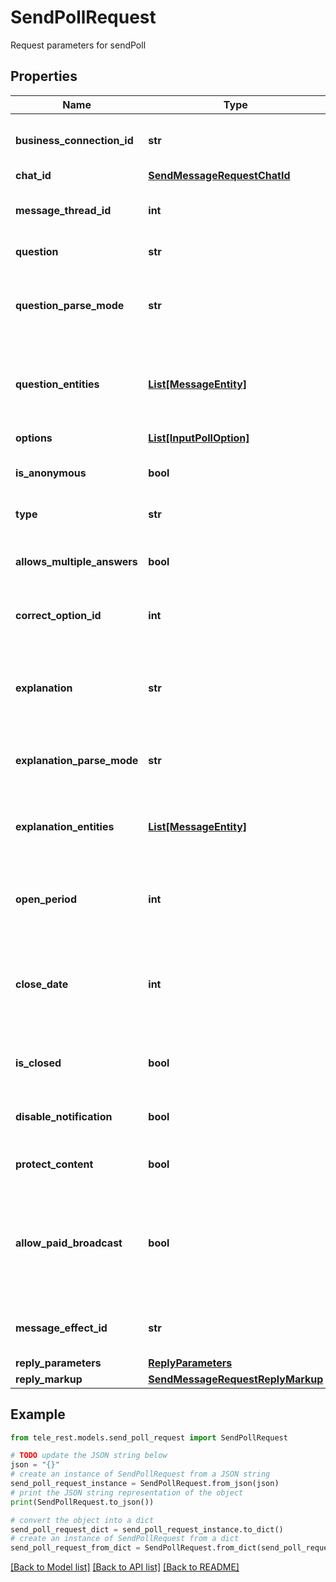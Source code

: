 # SendPollRequest

Request parameters for sendPoll

## Properties

Name | Type | Description | Notes
------------ | ------------- | ------------- | -------------
**business_connection_id** | **str** | Unique identifier of the business connection on behalf of which the message will be sent | [optional] 
**chat_id** | [**SendMessageRequestChatId**](SendMessageRequestChatId.md) |  | 
**message_thread_id** | **int** | Unique identifier for the target message thread (topic) of the forum; for forum supergroups only | [optional] 
**question** | **str** | Poll question, 1-300 characters | 
**question_parse_mode** | **str** | Mode for parsing entities in the question. See [formatting options](https://core.telegram.org/bots/api/#formatting-options) for more details. Currently, only custom emoji entities are allowed | [optional] 
**question_entities** | [**List[MessageEntity]**](MessageEntity.md) | A JSON-serialized list of special entities that appear in the poll question. It can be specified instead of *question\\_parse\\_mode* | [optional] 
**options** | [**List[InputPollOption]**](InputPollOption.md) | A JSON-serialized list of 2-12 answer options | 
**is_anonymous** | **bool** | *True*, if the poll needs to be anonymous, defaults to *True* | [optional] 
**type** | **str** | Poll type, “quiz” or “regular”, defaults to “regular” | [optional] 
**allows_multiple_answers** | **bool** | *True*, if the poll allows multiple answers, ignored for polls in quiz mode, defaults to *False* | [optional] 
**correct_option_id** | **int** | 0-based identifier of the correct answer option, required for polls in quiz mode | [optional] 
**explanation** | **str** | Text that is shown when a user chooses an incorrect answer or taps on the lamp icon in a quiz-style poll, 0-200 characters with at most 2 line feeds after entities parsing | [optional] 
**explanation_parse_mode** | **str** | Mode for parsing entities in the explanation. See [formatting options](https://core.telegram.org/bots/api/#formatting-options) for more details. | [optional] 
**explanation_entities** | [**List[MessageEntity]**](MessageEntity.md) | A JSON-serialized list of special entities that appear in the poll explanation. It can be specified instead of *explanation\\_parse\\_mode* | [optional] 
**open_period** | **int** | Amount of time in seconds the poll will be active after creation, 5-600. Can&#39;t be used together with *close\\_date*. | [optional] 
**close_date** | **int** | Point in time (Unix timestamp) when the poll will be automatically closed. Must be at least 5 and no more than 600 seconds in the future. Can&#39;t be used together with *open\\_period*. | [optional] 
**is_closed** | **bool** | Pass *True* if the poll needs to be immediately closed. This can be useful for poll preview. | [optional] 
**disable_notification** | **bool** | Sends the message [silently](https://telegram.org/blog/channels-2-0#silent-messages). Users will receive a notification with no sound. | [optional] 
**protect_content** | **bool** | Protects the contents of the sent message from forwarding and saving | [optional] 
**allow_paid_broadcast** | **bool** | Pass *True* to allow up to 1000 messages per second, ignoring [broadcasting limits](https://core.telegram.org/bots/faq#how-can-i-message-all-of-my-bot-39s-subscribers-at-once) for a fee of 0.1 Telegram Stars per message. The relevant Stars will be withdrawn from the bot&#39;s balance | [optional] 
**message_effect_id** | **str** | Unique identifier of the message effect to be added to the message; for private chats only | [optional] 
**reply_parameters** | [**ReplyParameters**](ReplyParameters.md) |  | [optional] 
**reply_markup** | [**SendMessageRequestReplyMarkup**](SendMessageRequestReplyMarkup.md) |  | [optional] 

## Example

```python
from tele_rest.models.send_poll_request import SendPollRequest

# TODO update the JSON string below
json = "{}"
# create an instance of SendPollRequest from a JSON string
send_poll_request_instance = SendPollRequest.from_json(json)
# print the JSON string representation of the object
print(SendPollRequest.to_json())

# convert the object into a dict
send_poll_request_dict = send_poll_request_instance.to_dict()
# create an instance of SendPollRequest from a dict
send_poll_request_from_dict = SendPollRequest.from_dict(send_poll_request_dict)
```
[[Back to Model list]](../README.md#documentation-for-models) [[Back to API list]](../README.md#documentation-for-api-endpoints) [[Back to README]](../README.md)


